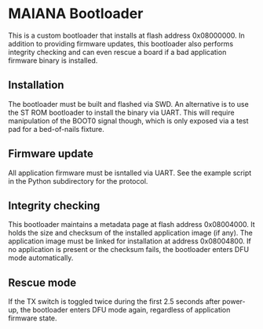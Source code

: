 # MAIANA Bootloader

This is a custom bootloader that installs at flash address 0x08000000. In addition to providing firmware updates, this bootloader
also performs integrity checking and can even rescue a board if a bad application firmware binary is installed.

## Installation

The bootloader must be built and flashed via SWD. An alternative is to use the ST ROM bootloader to install the binary via UART. 
This will require manipulation of the BOOT0 signal though, which is only exposed via a test pad for a bed-of-nails fixture.

## Firmware update

All application firmware must be isntalled via UART. See the example script in the Python subdirectory for the protocol.

## Integrity checking

This bootloader maintains a metadata page at flash address 0x08004000. It holds the size and checksum of the installed application image (if any). 
The application image must be linked for installation at address 0x08004800. If no application is present or the checksum fails, the bootloader enters
DFU mode automatically.

## Rescue mode

If the TX switch is toggled twice during the first 2.5 seconds after power-up, the bootloader enters DFU mode again, regardless of application firmware state.


